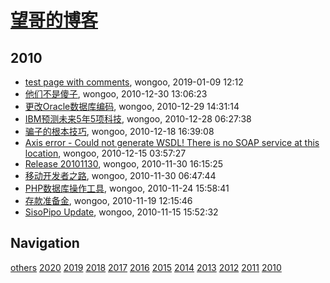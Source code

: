 # [望哥的博客](http://blog.sisopipo.com)

## 2010
* [test page with comments](/2010/2010-test), wongoo, 2019-01-09 12:12
* [他们不是傻子](/2010/2010-12-30-they_are_not_stupid), wongoo, 2010-12-30 13:06:23
* [更改Oracle数据库编码](/2010/2010-12-29-change_oracle_character), wongoo, 2010-12-29 14:31:14
* [IBM预测未来5年5项科技](/2010/2010-12-28-ibm_future_tech_of_next_5_years), wongoo, 2010-12-28 06:27:38
* [骗子的根本技巧](/2010/2010-12-18-the_basic_skill_of_cheater), wongoo, 2010-12-18 16:39:08
* [Axis error - Could not generate WSDL! There is no SOAP service at this location](/2010/2010-12-15-axis-wsdl-error), wongoo, 2010-12-15 03:57:27
* [Release 20101130](/2010/2010-11-30-release-20101130), wongoo, 2010-11-30 16:15:25
* [移动开发者之路](/2010/2010-11-30-mobile_developer_journey), wongoo, 2010-11-30 06:47:44
* [PHP数据库操作工具](/2010/2010-11-24-php_db_access_tool), wongoo, 2010-11-24 15:58:41
* [存款准备金](/2010/2010-11-19-deposit-reserve), wongoo, 2010-11-19 12:15:46
* [SisoPipo Update](/2010/2010-11-15-sisopipoupdate), wongoo, 2010-11-15 15:52:32

## Navigation
[others](/others/)
[2020](/2020/)
[2019](/2019/)
[2018](/2018/)
[2017](/2017/)
[2016](/2016/)
[2015](/2015/)
[2014](/2014/)
[2013](/2013/)
[2012](/2012/)
[2011](/2011/)
[2010](/2010/)

